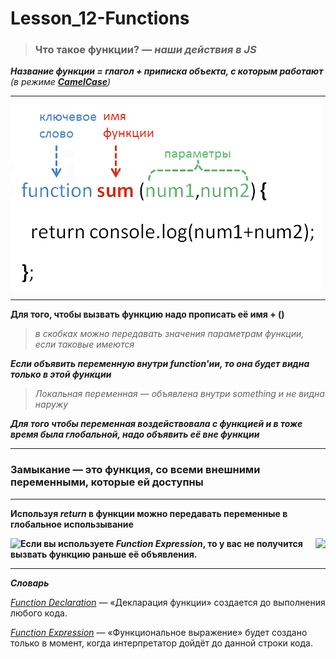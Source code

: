 # Lesson_12-Functions

> ### Что такое функции? — _наши действия в JS_

_**Название функции = глагол + приписка объекта, с которым работают** (в режиме [**CamelCase**](https://ru.wikipedia.org/wiki/CamelCase))_

<hr>

<img src = 'img/function-options.png' align = 'center'>

<hr>

**Для того, чтобы вызвать функцию надо прописать её имя + ()** 
> _в скобках можно передавать значения параметрам функции, если таковые имеются_

_**Если объявить переменную внутри function'ии, то она будет видна только в этой функции**_

> _Локальная переменная — объявлена внутри something и не видна наружу_

_**Для того чтобы переменная воздействовала с функцией и в тоже время была глобальной, надо объявить её вне функции**_

<hr>

### Замыкание — это функция, со всеми внешними переменными, которые ей доступны

<hr>

**Используя _return_ в функции можно передавать переменные в глобальное использывание**

<img src = 'function_declaration.png' align = 'left'>
<img src = 'function_expression.png' align = 'right'>

**Если вы используете _Function Expression_, то у вас не получится вызвать функцию раньше её объявления.**

<hr>

_**Словарь**_

[_Function Declaration_](https://learn.javascript.ru/function-expressions-arrows) — «Декларация функции» создается до выполнения любого кода.

[_Function Expression_](https://learn.javascript.ru/function-expressions-arrows) — «Функциональное выражение» будет создано только в момент, когда интерпретатор дойдёт до данной строки кода.
